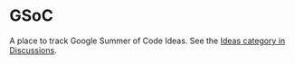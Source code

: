 # GSoC

A place to track Google Summer of Code Ideas. See the [Ideas category in Discussions](https://github.com/elementary/GSoC/discussions/categories/ideas).
